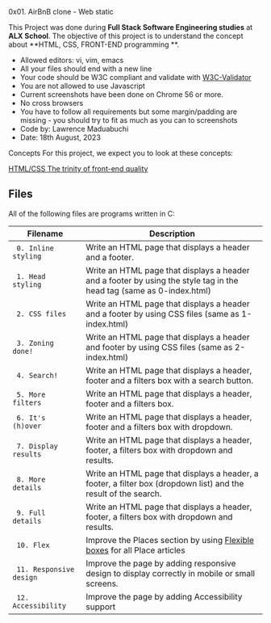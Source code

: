 0x01. AirBnB clone - Web static

This Project was done during **Full Stack Software Engineering studies** at **ALX School**. The objective of this project is to understand the concept about **HTML, CSS, FRONT-END programming **.

* Allowed editors: vi, vim, emacs
* All your files should end with a new line
* Your code should be W3C compliant and validate with <a href="https://github.com/alx-tools/W3C-Validator"> W3C-Validator</a>
* You are not allowed to use Javascript
* Current screenshots have been done on Chrome 56 or more.
* No cross browsers
* You have to follow all requirements but some margin/padding are missing - you should try to fit as much as you can to screenshots
* Code by: Lawrence Maduabuchi
* Date: 18th August, 2023


Concepts
For this project, we expect you to look at these concepts:

<a href=“https://intranet.alxswe.com/concepts/2”> HTML/CSS </a>
<a href="https://intranet.alxswe.com/concepts/4">The trinity of front-end quality</a>

## Files
All of the following files are programs written in C:

| Filename | Description |
| -------- | ----------- |
| ` 0. Inline styling`| Write an HTML page that displays a header and a footer.|
| ` 1. Head styling` | Write an HTML page that displays a header and a footer by using the style tag in the head tag (same as 0-index.html)|
| ` 2. CSS files` | Write an HTML page that displays a header and a footer by using CSS files (same as 1-index.html)|
| ` 3. Zoning done!` | Write an HTML page that displays a header and footer by using CSS files (same as 2-index.html)|
| ` 4. Search!` | Write an HTML page that displays a header, footer and a filters box with a search button.|
| ` 5. More filters` | Write an HTML page that displays a header, footer and a filters box.|
| ` 6. It's (h)over` | Write an HTML page that displays a header, footer and a filters box with dropdown.|
| ` 7. Display results` | Write an HTML page that displays a header, footer, a filters box with dropdown and results.|
| ` 8. More details` | Write an HTML page that displays a header, a footer, a filter box (dropdown list) and the result of the search.|
| ` 9. Full details` | Write an HTML page that displays a header, footer, a filters box with dropdown and results.|
| ` 10. Flex` | Improve the Places section by using <a href="https://developer.mozilla.org/en-US/docs/Web/CSS/CSS_Flexible_Box_Layout/Basic_Concepts_of_Flexbox"> Flexible boxes</a> for all Place articles|
| ` 11. Responsive design` | Improve the page by adding responsive design to display correctly in mobile or small screens.|
| ` 12. Accessibility` | Improve the page by adding Accessibility support|
